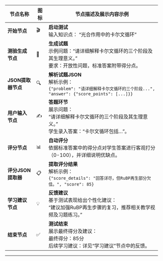 
| 节点名称         | 图标   | 节点描述及展示内容示例                                                                                                             |
|------------------|--------|----------------------------------------------------------------------------------------------------------------------------------|
| **开始节点**       | 🎬     | **启动测试**<br>输入知识点： “光合作用中的卡尔文循环”                                                                            |
| **测验生成节点**   | 📝     | **生成试题**<br>示例问题：“请详细解释卡尔文循环的三个阶段及其生理意义。”<br>要求：开放性问题，标准答案附带得分点。                   |
| **JSON提取器节点** | 🔍     | **解析试题JSON**<br>解析示例：<br>`{"problem": "请详细解释卡尔文循环的三个阶段...", "answer": {"score_points": [...]}}`                     |
| **用户输入节点**   | ✍️     | **答题环节**<br>展示问题：<br>“请详细解释卡尔文循环的三个阶段及其生理意义。”<br>学生录入答案：“卡尔文循环包括…”。                         |
| **评分节点**       | 📊     | **自动评分**<br>依据标准答案中的得分点对学生答案进行客观打分（0-100），并详细说明优缺点。                                             |
| **评分JSON提取器** | 📋     | **提取评分结果**<br>解析示例：<br>`{"score_details": "回答详尽，但RuBP再生部分欠佳。", "score": 85}`                                   |
| **学习建议节点**   | 💡     | **反馈建议**<br>基于测试表现给出个性化建议：<br>“建议加强RuBP再生步骤的复习，推荐相关教学视频及习题练习。”                             |
| **结束节点**       | ✅     | **测试结束**<br>展示最终得分及建议：<br>最终得分：85分<br>后续学习建议：详见“学习建议”节点中的反馈。                                   |

---

